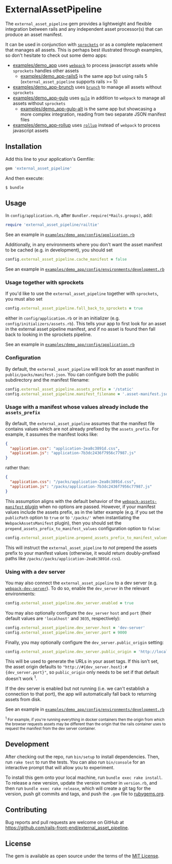 # ExternalAssetPipeline

The `external_asset_pipeline` gem provides a lightweight and flexible
integration between rails and any independent asset processor(s) that can
produce an asset manifest.

It can be used in conjunction with [`sprockets`] or as a complete replacement
that manages all assets. This is perhaps best illustrated through examples, so
don't hesitate to check out some demo apps:
- [examples/demo_app](./examples/demo_app) uses [`webpack`] to process
javascript assets while `sprockets` handles other assets
  - [examples/demo_app-rails5](./examples/demo_app-rails5) is the same app but
    using rails 5 (`external_asset_pipeline` supports rails >= 5)
- [examples/demo_app-brunch](./examples/demo_app-brunch) uses [`brunch`] to
manage all assets without `sprockets`
- [examples/demo_app-gulp](./examples/demo_app-gulp) uses [`gulp`] in addition
to `webpack` to manage all assets without `sprockets`
  - [examples/demo_app-gulp-alt](./examples/demo_app-gulp-alt) is the same app
  but showcasing a more complex integration, reading from two separate JSON
  manifest files
- [examples/demo_app-rollup](./examples/demo_app-rollup) uses [`rollup`] instead
of `webpack` to process javascript assets

[`brunch`]: https://brunch.io
[`gulp`]: https://gulpjs.com
[`rollup`]: https://rollupjs.org
[`sprockets`]: https://github.com/rails/sprockets
[`webpack`]: https://webpack.js.org

## Installation

Add this line to your application's Gemfile:

```ruby
gem 'external_asset_pipeline'
```

And then execute:

    $ bundle

## Usage

In `config/application.rb`, after `Bundler.require(*Rails.groups)`, add:

```ruby
require 'external_asset_pipeline/railtie'
```

See an example in
[`examples/demo_app/config/application.rb`](./examples/demo_app/config/application.rb)

Additionally, in any environments where you don't want the asset manifest to be
cached (e.g. in development), you should set

```ruby
config.external_asset_pipeline.cache_manifest = false
```

See an example in
[`examples/demo_app/config/environments/development.rb`](./examples/demo_app/config/environments/development.rb)

### Usage together with sprockets

If you'd like to use the `external_asset_pipeline` together with `sprockets`,
you must also set

```ruby
config.external_asset_pipeline.fall_back_to_sprockets = true
````

either in `config/application.rb` or in an initializer (e.g.
`config/initializers/assets.rb`). This tells your app to first look for an asset
in the external asset pipeline manifest, and if no asset is found then fall back
to looking in the sprockets pipeline.

See an example in
[`examples/demo_app/config/application.rb`](./examples/demo_app/config/application.rb)

### Configuration

By default, the `external_asset_pipeline` will look for an asset manifest in
`public/packs/manifest.json`. You can configure both the public subdirectory and
the manifest filename:

```ruby
config.external_asset_pipeline.assets_prefix = '/static'
config.external_asset_pipeline.manifest_filename = '.asset-manifest.json'
```

### Usage with a manifest whose values already include the `assets_prefix`

By default, the `external_asset_pipeline` assumes that the manifest file
contains values which are not already prefixed by the `assets_prefix`. For
example, it assumes the manifest looks like:

```json
{
  "application.css": "application-2ea8c3891d.css",
  "application.js": "application-7b3dc2436f7956c77987.js"
}
```

rather than:

```json
{
  "application.css": "/packs/application-2ea8c3891d.css",
  "application.js": "/packs/application-7b3dc2436f7956c77987.js"
}
```

This assumption aligns with the default behavior of the
[`webpack-assets-manifest` plugin] when no options are passed. However, if your
manifest values include the assets prefix, as in the latter example (e.g. if you
set the `publicPath` option to `true` or to `'/packs/'` when instantiating the
`WebpackAssetsManifest` plugin), then you should set the
`prepend_assets_prefix_to_manifest_values` configuration option to `false`:

```ruby
config.external_asset_pipeline.prepend_assets_prefix_to_manifest_values = false
```

This will instruct the `external_asset_pipeline` to _not_ prepend the assets
prefix to your manifest values (otherwise, it would return doubly-prefixed paths
like `/packs//packs/application-2ea8c3891d.css`).

[`webpack-assets-manifest` plugin]: https://github.com/webdeveric/webpack-assets-manifest/blob/v3.1.1/readme.md#publicpath

### Using with a dev server

You may also connect the `external_asset_pipeline` to a dev server (e.g.
[`webpack-dev-server`]). To do so, enable the `dev_server` in the relevant
environments:

```ruby
config.external_asset_pipeline.dev_server.enabled = true
```

You may also optionally configure the `dev_server` `host` and `port` (their
default values are `'localhost'` and `3035`, respectively):

```ruby
config.external_asset_pipeline.dev_server.host = 'dev-server'
config.external_asset_pipeline.dev_server.port = 9000
```

Finally, you may optionally configure the `dev_server.public_origin` setting:

```ruby
config.external_asset_pipeline.dev_server.public_origin = 'http://localhost:9000'
```

This will be used to generate the URLs in your asset tags. If this isn't set,
the asset origin defaults to `"http://#{dev_server.host}:#{dev_server.port}"`,
so `public_origin` only needs to be set if that default doesn't work <sup>1</sup>.

If the dev server is enabled but not running (i.e. we can't establish a
connection to that port), the app will automatically fall back to returning
assets from disk.

See an example in
[`examples/demo_app/config/environments/development.rb`](./examples/demo_app/config/environments/development.rb)

<sup><sup>1</sup> For example, if you're running everything in docker containers
then the origin from which the browser requests assets may be different than the
origin that the rails container uses to request the manifest from the dev server
container.</sup>

[`webpack-dev-server`]: https://github.com/webpack/webpack-dev-server

## Development

After checking out the repo, run `bin/setup` to install dependencies. Then, run
`rake test` to run the tests. You can also run `bin/console` for an interactive
prompt that will allow you to experiment.

To install this gem onto your local machine, run `bundle exec rake install`. To
release a new version, update the version number in `version.rb`, and then run
`bundle exec rake release`, which will create a git tag for the version, push
git commits and tags, and push the `.gem` file to [rubygems.org].

[rubygems.org]: https://rubygems.org

## Contributing

Bug reports and pull requests are welcome on GitHub at
https://github.com/rails-front-end/external_asset_pipeline.

## License

The gem is available as open source under the terms of the [MIT License].

[MIT License]: https://opensource.org/licenses/MIT
